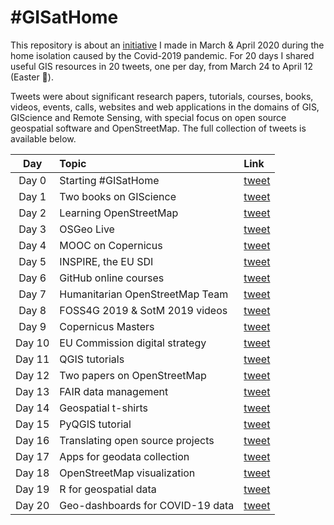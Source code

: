# #GISatHome

This repository is about an [initiative](https://twitter.com/MarcoMinghini/status/1241996482594693121) I made in March & April 2020 during the home isolation caused by the Covid-2019 pandemic. For 20 days I shared useful GIS resources in 20 tweets, one per day, from March 24 to April 12 (Easter :hatching_chick:).

Tweets were about significant research papers, tutorials, courses, books, videos, events, calls, websites and web applications in the domains of GIS, GIScience and Remote Sensing, with special focus on open source geospatial software and OpenStreetMap. The full collection of tweets is available below.


| Day | Topic | Link |
|:---:|:---| :---|
| Day 0 | Starting #GISatHome | [tweet](https://twitter.com/MarcoMinghini/status/1241996482594693121) | 
| Day 1 | Two books on GIScience | [tweet](https://twitter.com/MarcoMinghini/status/1242358272411271169) |
| Day 2 | Learning OpenStreetMap | [tweet](https://twitter.com/MarcoMinghini/status/1242721227896127489) |
| Day 3 | OSGeo Live | [tweet](https://twitter.com/MarcoMinghini/status/1243087464560033792) |
| Day 4 | MOOC on Copernicus | [tweet](https://twitter.com/MarcoMinghini/status/1243449431564877824) |
| Day 5 | INSPIRE, the EU SDI | [tweet](https://twitter.com/MarcoMinghini/status/1243827393539780608) |
| Day 6 | GitHub online courses | [tweet](https://twitter.com/MarcoMinghini/status/1244178269538258944) |
| Day 7 | Humanitarian OpenStreetMap Team | [tweet](https://twitter.com/MarcoMinghini/status/1244519401145147397) |
| Day 8 | FOSS4G 2019 & SotM 2019 videos | [tweet](https://twitter.com/MarcoMinghini/status/1244885573703217156) |
| Day 9 | Copernicus Masters | [tweet](https://twitter.com/MarcoMinghini/status/1245244260212977664) |
| Day 10 | EU Commission digital strategy | [tweet](https://twitter.com/MarcoMinghini/status/1245607176384598018) |
| Day 11 | QGIS tutorials | [tweet](https://twitter.com/MarcoMinghini/status/1245972360408244224) |
| Day 12 | Two papers on OpenStreetMap | [tweet](https://twitter.com/MarcoMinghini/status/1246349534248263680) |
| Day 13 | FAIR data management | [tweet](https://twitter.com/MarcoMinghini/status/1246710456456228869) |
| Day 14 | Geospatial t-shirts | [tweet](https://twitter.com/MarcoMinghini/status/1247056786286354435) |
| Day 15 | PyQGIS tutorial | [tweet](https://twitter.com/MarcoMinghini/status/1247422392525295623) |
| Day 16 | Translating open source projects | [tweet](https://twitter.com/MarcoMinghini/status/1247787959060840449) |
| Day 17 | Apps for geodata collection | [tweet](https://twitter.com/MarcoMinghini/status/1248146432432930817) |
| Day 18 | OpenStreetMap visualization | [tweet](https://twitter.com/MarcoMinghini/status/1248518108127641600) |
| Day 19 | R for geospatial data | [tweet](https://twitter.com/MarcoMinghini/status/1248882946255224832) |
| Day 20 | Geo-dashboards for COVID-19 data | [tweet](https://twitter.com/MarcoMinghini/status/1249241741292601345) |
